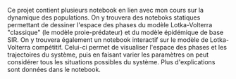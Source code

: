 
Ce projet contient plusieurs notebook en lien avec mon cours sur la dynamique des populations. On y trouvera des noteboks statiques permettant de dessiner l'espace des phases du modèle Lotka-Volterra "classique" (le modèle proie-prédateur) et du modèle épidémique de base SIR. On y trouvera également un notebook interactif sur le modèle de Lotka-Volterra compétitif. Celui-ci permet  de visualiser l'espace des phases et les trajectoires du système, puis en faisant varier les paramètres on peut considérer tous les situations possibles du système. Plus d'explications sont données dans le notebook.  
